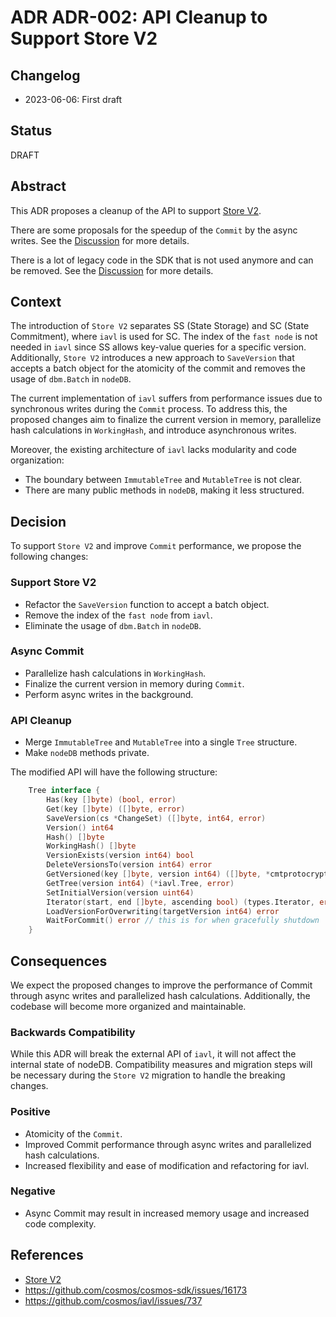 # ADR ADR-002: API Cleanup to Support Store V2

## Changelog

* 2023-06-06: First draft

## Status

DRAFT

## Abstract

This ADR proposes a cleanup of the API to support [Store V2](https://github.com/cosmos/cosmos-sdk/blob/main/docs/architecture/adr-065-store-v2.md).

There are some proposals for the speedup of the `Commit` by the async writes. See the [Discussion](https://github.com/cosmos/cosmos-sdk/issues/16173) for more details.

There is a lot of legacy code in the SDK that is not used anymore and can be removed. See the [Discussion](https://github.com/cosmos/iavl/issues/737) for more details. 

## Context

The introduction of `Store V2` separates SS (State Storage) and SC (State Commitment), where `iavl` is used for SC. The index of the `fast node` is not needed in `iavl` since SS allows key-value queries for a specific version.
Additionally, `Store V2` introduces a new approach to `SaveVersion` that accepts a batch object for the atomicity of the commit and removes the usage of `dbm.Batch` in `nodeDB`.

The current implementation of `iavl` suffers from performance issues due to synchronous writes during the `Commit` process. To address this, the proposed changes aim to finalize the current version in memory, parallelize hash calculations in `WorkingHash`, and introduce asynchronous writes.

Moreover, the existing architecture of `iavl` lacks modularity and code organization:

- The boundary between `ImmutableTree` and `MutableTree` is not clear.
- There are many public methods in `nodeDB`, making it less structured.

## Decision

To support `Store V2` and improve `Commit` performance, we propose the following changes:

### Support Store V2

- Refactor the `SaveVersion` function to accept a batch object.
- Remove the index of the `fast node` from `iavl`.
- Eliminate the usage of `dbm.Batch` in `nodeDB`.

### Async Commit

- Parallelize hash calculations in `WorkingHash`.
- Finalize the current version in memory during `Commit`.
- Perform async writes in the background.

### API Cleanup

- Merge `ImmutableTree` and `MutableTree` into a single `Tree` structure.
- Make `nodeDB` methods private.

The modified API will have the following structure:

```go
    Tree interface {
        Has(key []byte) (bool, error)
        Get(key []byte) ([]byte, error)
        SaveVersion(cs *ChangeSet) ([]byte, int64, error)
        Version() int64
        Hash() []byte
        WorkingHash() []byte
        VersionExists(version int64) bool
        DeleteVersionsTo(version int64) error
        GetVersioned(key []byte, version int64) ([]byte, *cmtprotocrypto.ProofOps, error)
        GetTree(version int64) (*iavl.Tree, error)
        SetInitialVersion(version uint64)
        Iterator(start, end []byte, ascending bool) (types.Iterator, error)
        LoadVersionForOverwriting(targetVersion int64) error
        WaitForCommit() error // this is for when gracefully shutdown
    }
```
## Consequences

We expect the proposed changes to improve the performance of Commit through async writes and parallelized hash calculations. Additionally, the codebase will become more organized and maintainable.

### Backwards Compatibility

While this ADR will break the external API of `iavl`, it will not affect the internal state of nodeDB. Compatibility measures and migration steps will be necessary during the `Store V2` migration to handle the breaking changes.

### Positive

- Atomicity of the `Commit`.
- Improved Commit performance through async writes and parallelized hash calculations.
- Increased flexibility and ease of modification and refactoring for iavl.

### Negative

- Async Commit may result in increased memory usage and increased code complexity.

## References

- [Store V2](https://github.com/cosmos/cosmos-sdk/blob/main/docs/architecture/adr-065-store-v2.md)
- https://github.com/cosmos/cosmos-sdk/issues/16173
- https://github.com/cosmos/iavl/issues/737